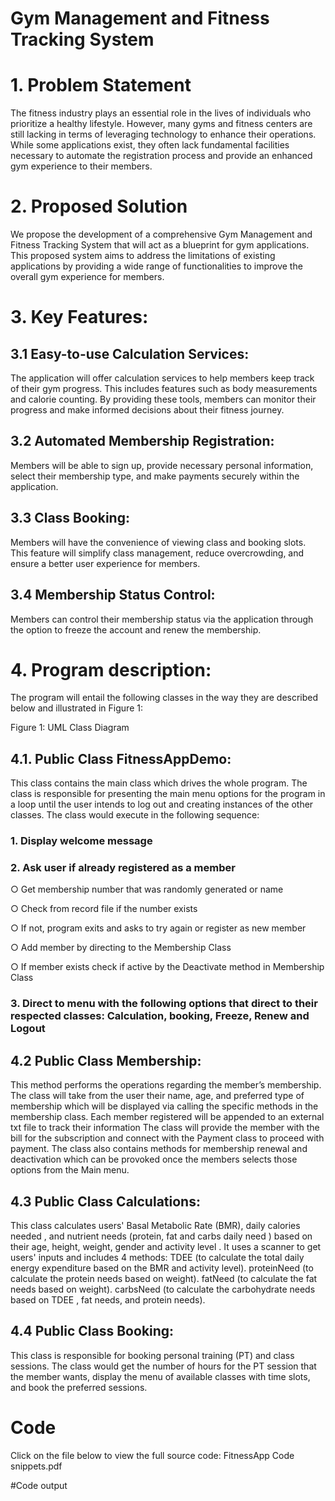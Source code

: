 # Gym Management and Fitness Tracking System 
# 1. Problem Statement
The fitness industry plays an essential role in the lives of individuals who prioritize a healthy lifestyle. However, many gyms and fitness centers are still lacking in terms of leveraging technology to enhance their operations. While some applications exist, they often lack fundamental facilities necessary to automate the registration process and provide an enhanced gym experience to their members.

# 2. Proposed Solution
We propose the development of a comprehensive Gym Management and Fitness Tracking System that will act as a blueprint for gym applications. This proposed system aims to address the limitations of existing applications by providing a wide range of functionalities to improve the overall gym experience for members.

# 3. Key Features:
## 3.1 Easy-to-use Calculation Services: 
The application will offer calculation services to help members keep track of their gym progress. This includes features such as body measurements and calorie counting. By providing these tools, members can monitor their progress and make informed decisions about their fitness journey.

## 3.2 Automated Membership Registration: 
Members will be able to sign up, provide necessary personal information, select their membership type, and make payments securely within the application.

## 3.3 Class Booking:
 Members will have the convenience of viewing class and booking slots. This feature will simplify class management, reduce overcrowding, and ensure a better user experience for members.

## 3.4 Membership Status Control:
Members can control their membership status via the application through the option to freeze the account and renew the membership.


# 4. Program description:
The program will entail the following classes in the way they are described below and illustrated in Figure 1:

Figure 1: UML Class Diagram

## 4.1. Public Class FitnessAppDemo:
This class contains the main class which drives the whole program. The class is responsible for presenting the main menu options for the program in a loop until the user intends to log out and creating instances of the other classes.
The class would execute in the following sequence:
### 1. Display welcome message
### 2. Ask user if already registered as a member
○ Get membership number that was randomly generated or name

○ Check from record file if the number exists

○ If not, program exits and asks to try again or register as new member

○ Add member by directing to the Membership Class

○ If member exists check if active by the Deactivate method in Membership Class

  ### 3. Direct to menu with the following options that direct to their respected classes: Calculation, booking, Freeze, Renew and Logout

## 4.2 Public Class Membership:
This method performs the operations regarding the member’s membership. 
The class will take from the user their name, age, and preferred type of membership which will be displayed via calling the specific methods in the membership class. 
Each member registered will be appended to an external txt file to track their information
The class will provide the member with the bill for the subscription and connect with the Payment class to proceed with payment.
The class also contains methods for membership renewal and deactivation which can be provoked once the members selects those options from the Main menu.
	
## 4.3 Public Class Calculations:
This class calculates users' Basal Metabolic Rate (BMR), daily calories needed , and nutrient needs (protein, fat and carbs daily need ) based on their age, height, weight, gender and activity level . 
It uses a scanner to get users' inputs and includes 4 methods: 
TDEE (to calculate the total daily energy expenditure based on the BMR and activity level).
proteinNeed (to calculate the protein needs based on weight).
fatNeed (to calculate the fat needs based on weight).
carbsNeed (to calculate the carbohydrate needs based on TDEE , fat needs, and protein needs).

## 4.4 Public Class Booking:
This class is responsible for booking personal training (PT) and class sessions. The class would get the number of hours for the PT session that the member wants,  display the menu of available classes with time slots, and book the preferred sessions.


# Code
Click on the file below to view the full source code:
	FitnessApp Code snippets.pdf

#Code output 


